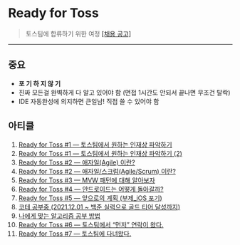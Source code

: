 # Ready for Toss

> 토스팀에 합류하기 위한 여정 [[채용 공고]](https://toss.im/career/job-detail?job_id=4071133003) 

---

## 중요

- **포 기 하 지 않 기**
- 진짜 모든걸 완벽하게 다 알고 있어야 함 (면접 1시간도 안되서 끝나면 무조건 탈락)
- IDE 자동완성에 의지하면 큰일남! 직접 쓸 수 있어야 함

## 아티클

1. [Ready for Toss #1 — 토스팀에서 원하는 인재상 파악하기](https://jisungbin.medium.com/ready-for-toss-1-1-%ED%86%A0%EC%8A%A4%ED%8C%80%EC%97%90%EC%84%9C-%EC%9B%90%ED%95%98%EB%8A%94-%EC%9D%B8%EC%9E%AC%EC%83%81-%ED%8C%8C%EC%95%85%ED%95%98%EA%B8%B0-2167efd1f841)
2. [Ready for Toss #1 — 토스팀에서 원하는 인재상 파악하기 (2)](https://jisungbin.medium.com/ready-for-toss-1-2-%ED%86%A0%EC%8A%A4%ED%8C%80%EC%97%90%EC%84%9C-%EC%9B%90%ED%95%98%EB%8A%94-%EC%9D%B8%EC%9E%AC%EC%83%81-%ED%8C%8C%EC%95%85%ED%95%98%EA%B8%B0-9709d11d3b9d)
3. [Ready for Toss #2 — 애자일(Agile) 이란?](https://jisungbin.medium.com/ready-for-toss-2-1-%EC%95%A0%EC%9E%90%EC%9D%BC-agile-%EC%9D%B4%EB%9E%80-47a40c46060a)
4. [Ready for Toss #2 — 애자일/스크럼(Agile/Scrum) 이란?](https://jisungbin.medium.com/%EC%95%A0%EC%9E%90%EC%9D%BC-%EC%8A%A4%ED%81%AC%EB%9F%BC-agile-scrum-%EC%9D%B4%EB%9E%80-3ccd760ef624)
5. [Ready for Toss #3 — MVW 패턴에 대해 알아보자](https://jisungbin.medium.com/mvw-%ED%8C%A8%ED%84%B4%EC%97%90-%EB%8C%80%ED%95%B4-%EC%95%8C%EC%95%84%EB%B3%B4%EC%9E%90-dedffacb5099)
6. [Ready for Toss #4 — 안드로이드는 어떻게 돌아갈까?](https://jisungbin.medium.com/%EC%95%88%EB%93%9C%EB%A1%9C%EC%9D%B4%EB%93%9C%EB%8A%94-%EC%96%B4%EB%96%BB%EA%B2%8C-%EB%8F%8C%EC%95%84%EA%B0%88%EA%B9%8C-2eee02c66d78)
7. [Ready for Toss #5 — 앞으로의 계획 (부제_iOS 포기)](https://jisungbin.medium.com/%EC%95%9E%EC%9C%BC%EB%A1%9C%EC%9D%98-%EA%B3%84%ED%9A%8D-%EB%B6%80%EC%A0%9C-ios-%ED%8F%AC%EA%B8%B0-73499aaf636)
8. [코테 공부중 (2021.12.01 ~ 백준 실력으로 골드 티어 달성까지)](https://github.com/jisungbin/algorithm-code)
9. [나에게 맞는 알고리즘 공부 방법](https://jisungbin.medium.com/%EB%82%98%EC%97%90%EA%B2%8C-%EB%A7%9E%EB%8A%94-%EC%95%8C%EA%B3%A0%EB%A6%AC%EC%A6%98-%EA%B3%B5%EB%B6%80-%EB%B0%A9%EB%B2%95-9851d570f171)
10. [Ready for Toss #6 — 토스팀에서 “먼저” 연락이 왔다.](https://jisungbin.medium.com/%ED%86%A0%EC%8A%A4%ED%8C%80%EC%97%90%EC%84%9C-%EB%A8%BC%EC%A0%80-%EC%97%B0%EB%9D%BD%EC%9D%B4-%EC%99%94%EB%8B%A4-241f74d24489)
11. [Ready for Toss #7 — 토스팀에 다녀왔다.](https://jisungbin.medium.com/%ED%86%A0%EC%8A%A4%ED%8C%80%EC%97%90-%EB%8B%A4%EB%85%80%EC%99%94%EB%8B%A4-9fdede579aba)
